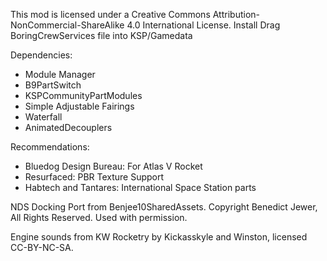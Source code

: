 This mod is licensed under a Creative Commons Attribution-NonCommercial-ShareAlike 4.0 International License.
Install
Drag BoringCrewServices file into KSP/Gamedata

Dependencies:

- Module Manager
- B9PartSwitch
- KSPCommunityPartModules
- Simple Adjustable Fairings
- Waterfall
- AnimatedDecouplers

Recommendations:

- Bluedog Design Bureau: For Atlas V Rocket
- Resurfaced: PBR Texture Support
- Habtech and Tantares: International Space Station parts

NDS Docking Port from Benjee10SharedAssets. Copyright Benedict Jewer, All Rights Reserved. Used with permission.

Engine sounds from KW Rocketry by Kickasskyle and Winston, licensed CC-BY-NC-SA.
